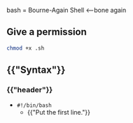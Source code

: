 bash = Bourne-Again Shell <--bone again

## Give a permission
```bash
chmod +x .sh
```
## {{"Syntax"}}

### {{"header"}}

* `#!/bin/bash`
    * {{"Put the first line."}}
